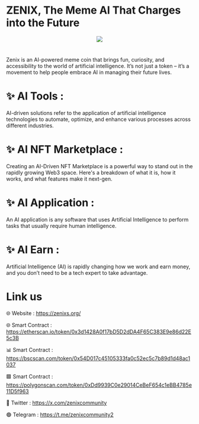 # ZENIX, The Meme AI That Charges into the Future

<div align="center"><img src="(https://zenixs.org/wp-content/uploads/2025/07/zenix-logo.fw_.png)" /><br />
</div>
<div align="center">
  <h1>
</div>
Zenix is an AI-powered meme coin that brings fun, curiosity, and accessibility to the world of artificial intelligence. It’s not just a token – it’s a movement to help people embrace AI in managing their future lives.

# ✨ AI Tools : 
AI-driven solutions refer to the application of artificial intelligence technologies to automate, optimize, and enhance various processes across different industries.

# ✨ AI NFT Marketplace : 
Creating an AI-Driven NFT Marketplace is a powerful way to stand out in the rapidly growing Web3 space. Here's a breakdown of what it is, how it works, and what features make it next-gen.

# ✨ AI Application : 
An AI application is any software that uses Artificial Intelligence to perform tasks that usually require human intelligence.

# ✨ AI Earn : 
Artificial Intelligence (AI) is rapidly changing how we work and earn money, and you don’t need to be a tech expert to take advantage.


# Link us

🌐 Website : https://zenixs.org/

🌐 Smart Contract : https://etherscan.io/token/0x3d1428A0f17bD5D2dDA4F65C383E9e86d22E5c3B

📊 Smart Contract : https://bscscan.com/token/0x54D017c45105333fa0c52ec5c7b89d1d48ac1037

🟩 Smart Contract : https://polygonscan.com/token/0xDd9939C0e29014CeBeF654c1eBB4785e11D5f963

🚮 Twitter : https://x.com/zenixcommunity

🟢 Telegram : https://t.me/zenixcommunity2
